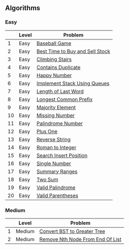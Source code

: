 ## Algorithms

### Easy
|     | Level  | Problem |
|-----|--------|---------|
| 1   | Easy   | [Baseball Game](https://github.com/rdvnabay/LeetCode/blob/master/Algorithms/Solutions/Easy/BaseballGame.cs) |
| 2   | Easy   | [Best Time to Buy and Sell Stock](https://github.com/rdvnabay/LeetCode/blob/master/Algorithms/Solutions/Easy/BestTimeToBuyAndSellStock.cs) |
| 3   | Easy   | [Climbing Stairs](https://github.com/rdvnabay/LeetCode/blob/master/Algorithms/Solutions/Easy/ClimbingStairs.cs) |
| 4   | Easy   | [Contains Duplicate](https://github.com/rdvnabay/LeetCode/blob/master/Algorithms/Solutions/Easy/ContainsDuplicate.cs) |
| 5   | Easy   | [Happy Number](https://github.com/rdvnabay/LeetCode/blob/master/Algorithms/Solutions/Easy/HappyNumber.cs) |
| 6   | Easy   | [Implement Stack Using Queues](https://github.com/rdvnabay/LeetCode/blob/master/Algorithms/Solutions/Easy/ImplementStackUsingQueues.cs) |
| 7   | Easy   | [Length of Last Word](https://github.com/rdvnabay/LeetCode/blob/master/Algorithms/Solutions/Easy/LengthOfLastWord.cs) 
| 8   | Easy   | [Longest Common Prefix](https://github.com/rdvnabay/LeetCode/blob/master/Algorithms/Solutions/Easy/LongestCommonPrefix.cs) | 
| 9   | Easy   | [Majority Element](https://github.com/rdvnabay/LeetCode/blob/master/Algorithms/Solutions/Easy/MajorityElement.cs) |
| 10  | Easy   | [Missing Number](https://github.com/rdvnabay/LeetCode/blob/master/Algorithms/Solutions/Easy/MissingNumber.cs) | 
| 11  | Easy   | [Palindrome Number](https://github.com/rdvnabay/LeetCode/blob/master/Algorithms/Solutions/Easy/PalindromeNumber.cs) | 
| 12  | Easy   | [Plus One](https://github.com/rdvnabay/LeetCode/blob/master/Algorithms/Solutions/Easy/PlusOne.cs) |
| 13  | Easy   | [Reverse String](https://github.com/rdvnabay/LeetCode/blob/master/Algorithms/Solutions/Easy/ReverseString.cs) |
| 14  | Easy   | [Roman to Integer](https://github.com/rdvnabay/LeetCode/blob/master/Algorithms/Solutions/Easy/RomanToInteger.cs) |
| 15  | Easy   | [Search Insert Position](https://github.com/rdvnabay/LeetCode/blob/master/Algorithms/Solutions/Easy/SearchInsertPosition.cs) |
| 16  | Easy   | [Single Number](https://github.com/rdvnabay/LeetCode/blob/master/Algorithms/Solutions/Easy/SingleNumber.cs) |
| 17  | Easy   | [Summary Ranges](https://github.com/rdvnabay/LeetCode/blob/master/Algorithms/Solutions/Easy/SummaryRanges.cs) |
| 18  | Easy   | [Two Sum](https://github.com/rdvnabay/LeetCode/blob/master/Algorithms/Solutions/Easy/TwoSum.cs) | 
| 19  | Easy   | [Valid Palindrome](https://github.com/rdvnabay/LeetCode/blob/master/Algorithms/Solutions/Easy/ValidPalindrome.cs) |
| 20  | Easy   | [Valid Parentheses](https://github.com/rdvnabay/LeetCode/blob/master/Algorithms/Solutions/Easy/ValidParentheses.cs) |




### Medium
|     | Level  | Problem |
|-----|--------|---------|
| 1   | Medium | [Convert BST to Greater Tree](https://github.com/rdvnabay/LeetCode/blob/master/Algorithms/Solutions/Medium/ConvertBSTToGreaterTree.cs) |
| 2   | Medium | [Remove Nth Node From End Of List](https://github.com/rdvnabay/LeetCode/blob/master/Algorithms/Solutions/Medium/RemoveNthNodeFromEndOfList.cs) |  



